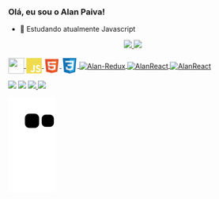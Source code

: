 ### Olá, eu sou o Alan Paiva!

- 🌱 Estudando atualmente Javascript



<div align="center">
  <a href="https://github.com/AllaNomade">
  <img height="150em" src="https://github-readme-stats.vercel.app/api?username=allanomade&show_icons=true&theme=dracula&include_all_commits=true&count_private=true"/>
  <img height="150em" src="https://github-readme-stats.vercel.app/api/top-langs/?username=allanomade&layout=compact&langs_count=7&theme=dracula"/>
</div>
  
  <div style="display: inline_block"><br>
  <img align="center" alt"Alan-Ts" height="32" width="32" padding="10" src="https://cdn.jsdelivr.net/gh/devicons/devicon/icons/typescript/typescript-original.svg">
  <img align="center" alt="Alan-Js" height="32" width="32" src="https://raw.githubusercontent.com/devicons/devicon/master/icons/javascript/javascript-plain.svg">
  <img align="center" alt="Alan-HTML" height="29" width="32" src="https://raw.githubusercontent.com/devicons/devicon/master/icons/html5/html5-original.svg">
  <img align="center" alt="Alan-CSS" height="32" width="32" src="https://raw.githubusercontent.com/devicons/devicon/master/icons/css3/css3-original.svg">
  <img align="center" alt="Alan-Redux" height="32" width="32" src="https://cdn.jsdelivr.net/gh/devicons/devicon/icons/redux/redux-original.svg" />
  <img align="center" alt="AlanReact" height="32" width="32" src="https://cdn.jsdelivr.net/gh/devicons/devicon/icons/react/react-original.svg" />
  <img align="center" alt="AlanReact" height="32" width="32" src="https://cdn.jsdelivr.net/gh/devicons/devicon/icons/nodejs/nodejs-original.svg" />
   

    
</div>
    
   
  <a href = "mailto:contatoalanpaiva@outlook.com"><img src="https://img.shields.io/badge/Microsoft_Outlook-0078D4?style=for-the-badge&logo=microsoft-outlook&logoColor=white"></a>
   <a href = "mailto:allanpaiva17@gmail.com"><img src="https://img.shields.io/badge/-Gmail-%23333?style=for-the-badge&logo=gmail&logoColor=white" target="_blank"></a>
      <a href ="https://app.slack.com/client/T8F4LDVK8/C8DNQ2ZCH/user_profile/U0311J03Y0N"> <img src="https://img.shields.io/badge/Slack-4A154B?style=for-the-badge&logo=slack&logoColor=white"> </a>
       <a href="https://www.linkedin.com/in/alanpaiva1/" target="_blank"><img src="https://img.shields.io/badge/-LinkedIn-%230077B5?style=for-thebadge&logo=linkedin&logoColor=white" target="_blank" height="28" ></a> 
 
  ![Snake animation](https://github.com/rafaballerini/rafaballerini/blob/output/github-contribution-grid-snake.svg)
    </div>
